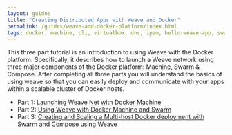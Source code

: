 ```yaml
---
layout: guides
title: "Creating Distributed Apps with Weave and Docker"
permalink: /guides/weave-and-docker-platform/index.html
tags: docker, machine, cli, virtualbox, dns, ipam, hello-weave-app, swarm, compose, proxy, python, flask, redis
---
```


This three part tutorial is an introduction to using Weave with the Docker platform. 
Specifically, it describes how to launch a Weave network using three major components of the Docker platform: Machine, Swarm &amp; Compose. After completing all three parts
you will understand the basics of using weave so that you can easily deploy and communicate with your apps within a scalable cluster of Docker hosts. 


  *  Part 1: [Launching Weave Net with Docker Machine][ch1]
  *  Part 2: [Using Weave with Docker Machine and Swarm][ch2]
  *  Part 3: [Creating and Scaling a Multi-host Docker deployment with Swarm and Compose using Weave][ch3]












































[ch1]: /guides/weave-and-docker-platform/machine.html
[ch2]: /guides/weave-and-docker-platform/machine-and-swarm-with-weave-proxy.html
[ch3]: /guides/weave-and-docker-platform/compose-scalable-swarm-cluster-with-weave.html